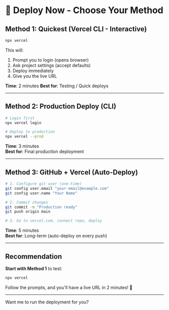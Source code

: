 # 🚀 Deploy Now - Choose Your Method

## Method 1: Quickest (Vercel CLI - Interactive)

```bash
npx vercel
```

This will:
1. Prompt you to login (opens browser)
2. Ask project settings (accept defaults)
3. Deploy immediately
4. Give you the live URL

**Time**: 2 minutes
**Best for**: Testing / Quick deploys

---

## Method 2: Production Deploy (CLI)

```bash
# Login first
npx vercel login

# Deploy to production
npx vercel --prod
```

**Time**: 3 minutes  
**Best for**: Final production deployment

---

## Method 3: GitHub + Vercel (Auto-Deploy)

```bash
# 1. Configure git user (one-time)
git config user.email "your-email@example.com"
git config user.name "Your Name"

# 2. Commit changes
git commit -m "Production ready"
git push origin main

# 3. Go to vercel.com, connect repo, deploy
```

**Time**: 5 minutes  
**Best for**: Long-term (auto-deploy on every push)

---

## Recommendation

**Start with Method 1** to test:
```bash
npx vercel
```

Follow the prompts, and you'll have a live URL in 2 minutes! 🎉

---

Want me to run the deployment for you?

